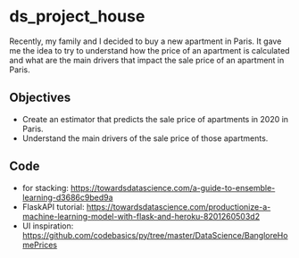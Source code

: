 # ds_project_house
Recently, my family and I decided to buy a new apartment in Paris. It gave me the idea to try to understand how the price of an apartment is calculated and what are the main drivers that impact the sale price of an apartment in Paris.

## Objectives
- Create an estimator that predicts the sale price of apartments in 2020 in Paris. 
- Understand the main drivers of the sale price of those apartments.

## Code
- for stacking: https://towardsdatascience.com/a-guide-to-ensemble-learning-d3686c9bed9a
- FlaskAPI tutorial: https://towardsdatascience.com/productionize-a-machine-learning-model-with-flask-and-heroku-8201260503d2
- UI inspiration: https://github.com/codebasics/py/tree/master/DataScience/BangloreHomePrices
